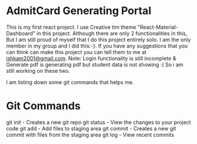 # AdmitCard Generating Portal

This is my first react project. I use Creative tim theme "React-Material-Dashboard" in this project.
Although there are only 2 functionalities in this, But I am still proud of myself that I do this project entirely solo. I am the only member in my group and I did this:-}. If you have any suggestions that you can think can make this project you can tell them to me at ishkam2001@gmail.com. 
Note: Login functionality is still incomplete & Generate pdf is generating pdf but student data is not showing :( So i am still working on these two.

I am listing down some git commands that helps me.

# Git Commands

git init - Creates a new git repo
git status - View the changes to your project code
git add - Add files to staging area
git commit - Creates a new git commit with files from the staging area
git log - View recent commits